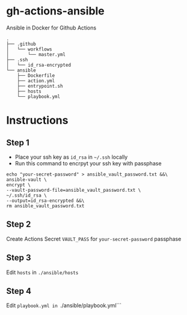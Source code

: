 # gh-actions-ansible
Ansible in Docker for Github Actions

```
.
├── .github
│   └── workflows
│       └── master.yml
├── .ssh
│   └── id_rsa-encrypted
└── ansible
    ├── Dockerfile
    ├── action.yml
    ├── entrypoint.sh
    ├── hosts
    └── playbook.yml
```

# Instructions

## Step 1

- Place your ssh key as ```id_rsa``` in ```~/.ssh``` locally
- Run this command to encrpyt your ssh key with passphase
```
echo "your-secret-password" > ansible_vault_password.txt &&\
ansible-vault \
encrypt \
--vault-password-file=ansible_vault_password.txt \
~/.ssh/id_rsa \
--output=id_rsa-encrypted &&\
rm ansible_vault_password.txt
```

## Step 2

Create Actions Secret ```VAULT_PASS``` for ```your-secret-password``` passphase 

## Step 3

Edit ```hosts``` in ```./ansible/hosts```

## Step 4

Edit ```playbook.yml in ```./ansible/playbook.yml```




